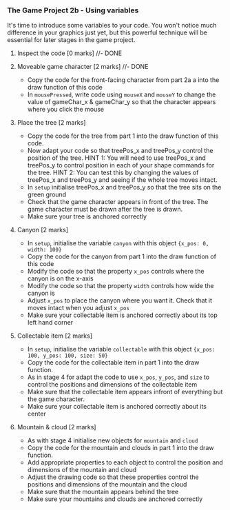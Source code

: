 ### The Game Project 2b - Using variables

It's time to introduce some variables to your code. You won't notice
much difference in your graphics just yet, but this powerful technique will
be essential for later stages in the game project.

1. Inspect the code [0 marks] //- DONE

2. Moveable game character [2 marks] //- DONE
	- Copy the code for the front-facing character from part 2a a into
	the draw function of this code
	- In `mousePressed`, write code using `mouseX` and `mouseY` to change the value of gameChar_x & gameChar_y so that the character appears where you click the mouse

3. Place the tree [2 marks]
	- Copy the code for the tree from part 1 into the draw function of this code.
	- Now adapt your code so that treePos_x and treePos_y control the position of the tree.
		HINT 1: You will need to use treePos_x and treePos_y to control position in each of your shape commands for the tree.
		HINT 2: You can test this by changing the values of treePos_x and treePos_y and seeing if the whole tree moves intact.
	- In `setup` initialise treePos_x and treePos_y so that the tree sits on the green ground
	- Check that the game character appears in front of the tree. The game character must be drawn after the tree is drawn.
	- Make sure your tree is anchored correctly

4. Canyon [2 marks]
	- In `setup`, initialise the variable `canyon` with this object `{x_pos: 0, width: 100}`
	- Copy the code for the canyon from part 1 into the draw function of this code
	- Modify the code so that the property `x_pos` controls where the canyon is on the x-axis
	- Modify the code so that the property `width` controls how wide the canyon is
	- Adjust `x_pos` to place the canyon where you want it. Check that it moves intact when you adjust `x_pos`
	- Make sure your collectable item is anchored correctly about its top left hand corner
	

5. Collectable item [2 marks]
	- In `setup`, initialise the variable `collectable` with this object `{x_pos: 100, y_pos: 100, size: 50}`
	- Copy the code for the collectable item in part 1 into the draw function.
	- As in stage 4 for adapt the code to use `x_pos`, `y_pos`, and `size` to control the positions and dimensions of the collectable item
	- Make sure that the collectable item appears infront of everything but the game character.
	- Make sure your collectable item is anchored correctly about its center

6. Mountain & cloud [2 marks]
	- As with stage 4 initialise new objects for `mountain` and `cloud`
	- Copy the code for the mountain and clouds in part 1 into the draw function.
	- Add appropriate properties to each object to control the position and dimensions of the mountain and cloud
	- Adjust the drawing code so that these properties control the positions and dimensions of the mountain and the cloud
	- Make sure that the mountain appears behind the tree
	- Make sure your mountains and clouds are anchored correctly
